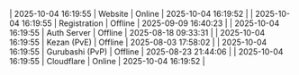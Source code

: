 | 2025-10-04 16:19:55 | Website | Online | 2025-10-04 16:19:52 |
| 2025-10-04 16:19:55 | Registration | Offline | 2025-09-09 16:40:23 |
| 2025-10-04 16:19:55 | Auth Server | Offline | 2025-08-18 09:33:31 |
| 2025-10-04 16:19:55 | Kezan (PvE) | Offline | 2025-08-03 17:58:02 |
| 2025-10-04 16:19:55 | Gurubashi (PvP) | Offline | 2025-08-23 21:44:06 |
| 2025-10-04 16:19:55 | Cloudflare | Online | 2025-10-04 16:19:52 |
